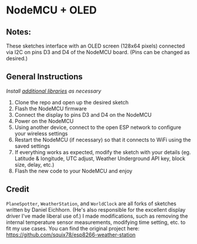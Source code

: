 # NodeMCU + OLED
## Notes:
These sketches interface with an OLED screen (128x64 pixels) connected via I2C on pins D3 and D4 of the NodeMCU board. (Pins can be changed as desired.)

## General Instructions
*Install [additional libraries](https://github.com/ckuzma/nodemcu-as-arduino#external-libraries) as necessary*

1. Clone the repo and open up the desired sketch
2. Flash the NodeMCU firmware
3. Connect the display to pins D3 and D4 on the NodeMCU
4. Power on the NodeMCU
5. Using another device, connect to the open ESP network to configure your wireless settings
6. Restart the NodeMCU (if necessary) so that it connects to WiFi using the saved settings
7. If everything works as expected, modify the sketch with your details (eg. Latitude & longitude, UTC adjust, Weather Underground API key, block size, delay, etc.)
8. Flash the new code to your NodeMCU and enjoy

## Credit
`PlaneSpotter`, `WeatherStation`, and `WorldClock` are all forks of sketches written by Daniel Eichhorn. (He's also responsible for the excellent display driver I've made liberal use of.) I made modifications, such as removing the internal temperature sensor measurements, modifying time setting, etc. to fit my use cases. You can find the original project here: https://github.com/squix78/esp8266-weather-station
